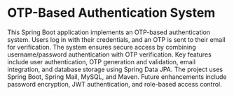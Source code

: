 # OTP-Based Authentication System

This Spring Boot application implements an OTP-based authentication system. Users log in with their credentials, and an OTP is sent to their email for verification. The system ensures secure access by combining username/password authentication with OTP verification. Key features include user authentication, OTP generation and validation, email integration, and database storage using Spring Data JPA. The project uses Spring Boot, Spring Mail, MySQL, and Maven. Future enhancements include password encryption, JWT authentication, and role-based access control.
